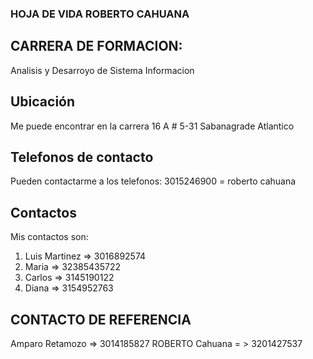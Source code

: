 ### HOJA DE VIDA ROBERTO CAHUANA

## CARRERA DE FORMACION:
Analisis y Desarroyo de Sistema Informacion

## Ubicación
Me puede encontrar en la carrera 16 A # 5-31 Sabanagrade Atlantico

## Telefonos de contacto
Pueden contactarme a los telefonos:
3015246900 = roberto cahuana

## Contactos
Mis contactos son:

1. Luis Martinez => 3016892574
2. Maria => 32385435722
3. Carlos => 3145190122
4. Diana => 3154952763

## CONTACTO DE REFERENCIA

Amparo Retamozo => 3014185827
ROBERTO Cahuana = > 3201427537
